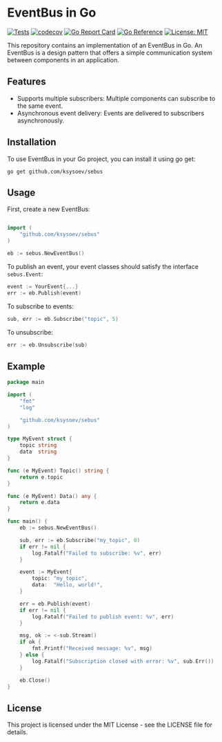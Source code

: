 # EventBus in Go

[![Tests](https://github.com/ksysoev/sebus/actions/workflows/main.yml/badge.svg)](https://github.com/ksysoev/sebus/actions/workflows/main.yml)
[![codecov](https://codecov.io/gh/ksysoev/sebus/graph/badge.svg?token=JKC3N0BOUU)](https://codecov.io/gh/ksysoev/sebus)
[![Go Report Card](https://goreportcard.com/badge/github.com/ksysoev/sebus)](https://goreportcard.com/report/github.com/ksysoev/sebus)
[![Go Reference](https://pkg.go.dev/badge/github.com/ksysoev/sebus.svg)](https://pkg.go.dev/github.com/ksysoev/sebus)
[![License: MIT](https://img.shields.io/badge/License-MIT-blue.svg)](https://opensource.org/licenses/MIT)



This repository contains an implementation of an EventBus in Go. An EventBus is a design pattern that offers a simple communication system between components in an application.

## Features

- Supports multiple subscribers: Multiple components can subscribe to the same event.
- Asynchronous event delivery: Events are delivered to subscribers asynchronously.

## Installation

To use EventBus in your Go project, you can install it using go get:

```
go get github.com/ksysoev/sebus
```


## Usage

First, create a new EventBus:

```go

import (
    "github.com/ksysoev/sebus"
)

eb := sebus.NewEventBus()
```

To publish an event, your event classes should satisfy the interface `sebus.Event`:

```go
event := YourEvent{...}
err := eb.Publish(event)
```

To subscribe to events:

```go
sub, err := eb.Subscribe("topic", 5)
```

To unsubscribe:

```go
err := eb.Unsubscribe(sub)
```

## Example

```go
package main

import (
	"fmt"
	"log"

	"github.com/ksysoev/sebus"
)

type MyEvent struct {
	topic string
	data  string
}

func (e MyEvent) Topic() string {
	return e.topic
}

func (e MyEvent) Data() any {
	return e.data
}

func main() {
	eb := sebus.NewEventBus()

	sub, err := eb.Subscribe("my_topic", 0)
	if err != nil {
		log.Fatalf("Failed to subscribe: %v", err)
	}

	event := MyEvent{
		topic: "my_topic",
		data:  "Hello, world!",
	}

	err = eb.Publish(event)
	if err != nil {
		log.Fatalf("Failed to publish event: %v", err)
	}

	msg, ok := <-sub.Stream()
	if ok {
		fmt.Printf("Received message: %v", msg)
	} else {
		log.Fatalf("Subscription closed with error: %v", sub.Err())
	}

	eb.Close()
}
```

## License

This project is licensed under the MIT License - see the LICENSE file for details.